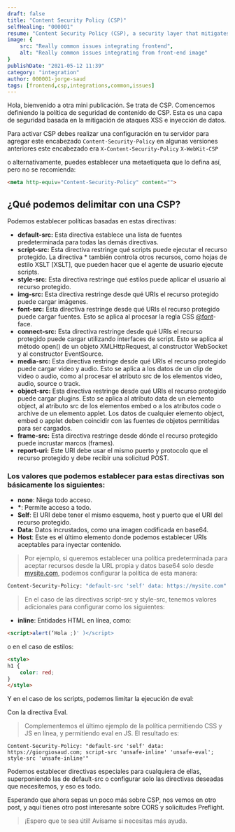 ```yaml
---
draft: false
title: "Content Security Policy (CSP)"
selfHealing: "000001"
resume: "Content Security Policy (CSP), a security layer that mitigates XSS attacks and data injection. To activate CSP, one must set up the server configuration to include the Content-Security-Policy header. Alternatively, a meta tag can be used, although it's not recommended."
image: {
    src: "Really common issues integrating frontend",
    alt: "Really common issues integrating from front-end image"
}
publishDate: "2021-05-12 11:39"
category: "integration"
author: 000001-jorge-saud
tags: [frontend,csp,integrations,common,issues]
---
```


Hola, bienvenido a otra mini publicación. Se trata de CSP. Comencemos definiendo la política de seguridad de contenido de CSP. Esta es una capa de seguridad basada en la mitigación de ataques XSS e inyección de datos.

Para activar CSP debes realizar una configuración en tu servidor para agregar este encabezado `Content-Security-Policy` en algunas versiones anteriores este encabezado era `X-Content-Security-Policy` `X-WebKit-CSP`

o alternativamente, puedes establecer una metaetiqueta que lo defina así, pero no se recomienda:

```html
<meta http-equiv="Content-Security-Policy" content="">
```
## ¿Qué podemos delimitar con una CSP?

Podemos establecer políticas basadas en estas directivas:

* **default-src:** Esta directiva establece una lista de fuentes predeterminada para todas las demás directivas.  
* **script-src:** Esta directiva restringe qué scripts puede ejecutar el recurso protegido. La directiva \* también controla otros recursos, como hojas de estilo XSLT \[XSLT\], que pueden hacer que el agente de usuario ejecute scripts.
* **style-src:** Esta directiva restringe qué estilos puede aplicar el usuario al recurso protegido.
* **img-src:** Esta directiva restringe desde qué URIs el recurso protegido puede cargar imágenes.
* **font-src:** Esta directiva restringe desde qué URIs el recurso protegido puede cargar fuentes. Esto se aplica al procesar la regla CSS [@font](https://hashnode.com/@font)\-face.
* **connect-src:** Esta directiva restringe desde qué URIs el recurso protegido puede cargar utilizando interfaces de script. Esto se aplica al método open() de un objeto XMLHttpRequest, al constructor WebSocket y al constructor EventSource.
* **media-src:** Esta directiva restringe desde qué URIs el recurso protegido puede cargar video y audio. Esto se aplica a los datos de un clip de video o audio, como al procesar el atributo src de los elementos video, audio, source o track.
* **object-src:** Esta directiva restringe desde qué URIs el recurso protegido puede cargar plugins. Esto se aplica al atributo data de un elemento object, al atributo src de los elementos embed o a los atributos code o archive de un elemento applet. Los datos de cualquier elemento object, embed o applet deben coincidir con las fuentes de objetos permitidas para ser cargados.
* **frame-src:** Esta directiva restringe desde dónde el recurso protegido puede incrustar marcos (frames).
* **report-uri:** Este URI debe usar el mismo puerto y protocolo que el recurso protegido y debe recibir una solicitud POST.

### Los valores que podemos establecer para estas directivas son básicamente los siguientes:

* **none**: Niega todo acceso.
* **\***: Permite acceso a todo.
* **Self**: El URI debe tener el mismo esquema, host y puerto que el URI del recurso protegido.
* **Data**: Datos incrustados, como una imagen codificada en base64.
* **Host**: Este es el último elemento donde podemos establecer URIs aceptables para inyectar contenido.

> Por ejemplo, si queremos establecer una política predeterminada para aceptar recursos desde la URL propia y datos base64 solo desde [mysite.com](https://mysite.com), podemos configurar la política de esta manera:

```bash
Content-Security-Policy: "default-src 'self' data: https://mysite.com"
```

> En el caso de las directivas script-src y style-src, tenemos valores adicionales para configurar como los siguientes:

* **inline**: Entidades HTML en línea, como:

```html
<script>alert(‘Hola ;)' )</script>
```

o en el caso de estilos:


```html
<style>
h1 {
    color: red;
}
</style>
```
Y en el caso de los scripts, podemos limitar la ejecución de eval:

Con la directiva Eval.

>Complementemos el último ejemplo de la política permitiendo CSS y JS en línea, y permitiendo eval en JS. El resultado es:

```
Content-Security-Policy: "default-src 'self' data: https://giorgiosaud.com; script-src 'unsafe-inline' 'unsafe-eval'; style-src 'unsafe-inline'"
```
Podemos establecer directivas especiales para cualquiera de ellas, superponiendo las de default-src o configurar solo las directivas deseadas que necesitemos, y eso es todo.

Esperando que ahora sepas un poco más sobre CSP, nos vemos en otro post, y aquí tienes otro post interesante sobre CORS y solicitudes Preflight.

>¡Espero que te sea útil! Avísame si necesitas más ayuda.